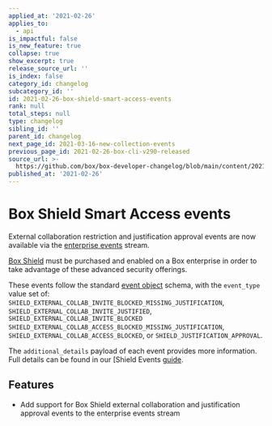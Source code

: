 ```yaml
---
applied_at: '2021-02-26'
applies_to:
  - api
is_impactful: false
is_new_feature: true
collapse: true
show_excerpt: true
release_source_url: ''
is_index: false
category_id: changelog
subcategory_id: ''
id: 2021-02-26-box-shield-smart-access-events
rank: null
total_steps: null
type: changelog
sibling_id: ''
parent_id: changelog
next_page_id: 2021-03-16-new-collection-events
previous_page_id: 2021-02-26-box-cli-v290-released
source_url: >-
  https://github.com/box/box-developer-changelog/blob/main/content/2021/02-26-box-shield-smart-access-events.md
published_at: '2021-02-26'
---
```

# Box Shield Smart Access events


External collaboration restriction and justification approval events are now
available via the [enterprise events][events] stream.

[Box Shield][box-shield] must be purchased and enabled on a Box enterprise in
order to take advantage of these advanced security offerings.

<!-- more -->

These events follow the standard [event object][eo] schema, with the
`event_type` value set of:
`SHIELD_EXTERNAL_COLLAB_INVITE_BLOCKED_MISSING_JUSTIFICATION`,
`SHIELD_EXTERNAL_COLLAB_INVITE_JUSTIFIED`,
`SHIELD_EXTERNAL_COLLAB_INVITE_BLOCKED`
`SHIELD_EXTERNAL_COLLAB_ACCESS_BLOCKED_MISSING_JUSTIFICATION`,
`SHIELD_EXTERNAL_COLLAB_ACCESS_BLOCKED`, or
`SHIELD_JUSTIFICATION_APPROVAL`.

The `additional_details` payload of each event provides more information. Full
details can be found in our [Shield Events [guide][saguide].


## Features

* Add support for Box Shield external collaboration and justification approval
events to the enterprise events stream


[box-shield]: https://www.box.com/shield
[eo]: r://event/
[events]: g://events/enterprise-events/for-enterprise/
[saguide]:g://events/event-triggers/shield-alert-events/#smart-access